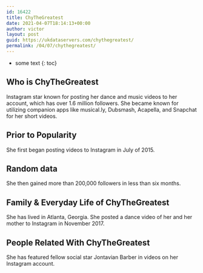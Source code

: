 ```yaml
---
id: 16422
title: ChyTheGreatest
date: 2021-04-07T18:14:13+00:00
author: victor
layout: post
guid: https://ukdataservers.com/chythegreatest/
permalink: /04/07/chythegreatest/
---
```


* some text
{: toc}


## Who is ChyTheGreatest



Instagram star known for posting her dance and music videos to her account, which has over 1.6 million followers. She became known for utilizing companion apps like musical.ly, Dubsmash, Acapella, and Snapchat for her short videos. 

                
                
                
## Prior to Popularity



She first began posting videos to Instagram in July of 2015. 

                
                
                
## Random data



She then gained more than 200,000 followers in less than six months.  

                
                
                
## Family & Everyday Life of ChyTheGreatest



She has lived in Atlanta, Georgia. She posted a dance video of her and her mother to Instagram in November 2017. 

                
                
                
## People Related With ChyTheGreatest



She has featured fellow social star Jontavian Barber in videos on her Instagram account. 

                
              
            
          
          
          